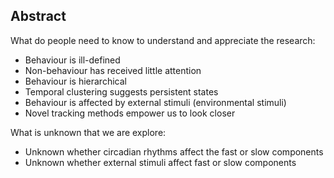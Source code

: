 ## Abstract
What do people need to know to understand and appreciate the research:
- Behaviour is ill-defined
- Non-behaviour has received little attention
- Behaviour is hierarchical
- Temporal clustering suggests persistent states
- Behaviour is affected by external stimuli (environmental stimuli)
- Novel tracking methods empower us to look closer

What is unknown that we are explore:
- Unknown whether circadian rhythms affect the fast or slow components
- Unknown whether external stimuli affect fast or slow components
